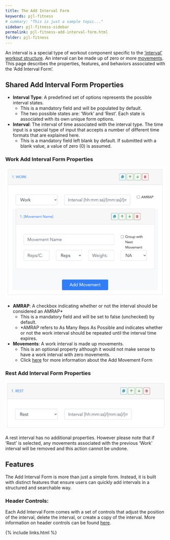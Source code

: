 ```yaml
---
title: The Add Interval Form
keywords: pjl-fitness
# summary: "This is just a sample topic..."
sidebar: pjl-fitness-sidebar
permalink: pjl-fitness-add-interval-form.html
folder: pjl-fitness
---
```


An interval is a special type of workout component specific to the [‘interval’ workout structure](pjl-fitness-workout-structures.html#the-interval-workout-workout-structure). An interval can be made up of zero or more [movements](pjl-fitness-add-movement-form). This page describes the properties, features, and behaviors associated with the ‘Add Interval Form’.

## Shared Add Interval Form Properties

- **Interval Type**: A predefined set of options represents the possible interval states.
  - This is a mandatory field and will be populated by default.
  - The two possible states are: ‘Work’ and ‘Rest’. Each state is associated with its own unique form options.
- **Interval**: The interval of time associated with the interval type. The time input is a special type of input that accepts a number of different time formats that are explained here.
  - This is a mandatory field left blank by default. If submitted with a blank value, a value of zero (0) is assumed.

### Work Add Interval Form Properties

![Image of Add Interval Form](images/pjl-fitness-add-interval-form-work.png)

- **AMRAP**: A checkbox indicating whether or not the interval should be considered an AMRAP\*
  - This is a mandatory field and will be set to false (unchecked) by default.
  - \*AMRAP refers to As Many Reps As Possible and indicates whether or not the work interval should be repeated until the interval time expires.
- **Movements**: A work interval is made up movements.
  - This is an optional property although it would not make sense to have a work interval with zero movements.
  - Click [here](pjl-fitness-add-movement-form) for more information about the Add Movement Form

### Rest Add Interval Form Properties

![Image of Add Interval Form](images/pjl-fitness-add-interval-form-rest.png)

A rest interval has no additional properties. However please note that if ‘Rest’ is selected, any movements associated with the previous ‘Work’ interval will be removed and this action cannot be undone.

## Features

The Add Interval Form is more than just a simple form. Instead, it is built with distinct features that ensure users can quickly add intervals in a structured and searchable way.

### **Header Controls**:

Each Add Interval Form comes with a set of controls that adjust the position of the interval, delete the interval, or create a copy of the interval. More information on header controls can be found [here](pjl-fitness-header-controls).

{% include links.html %}
